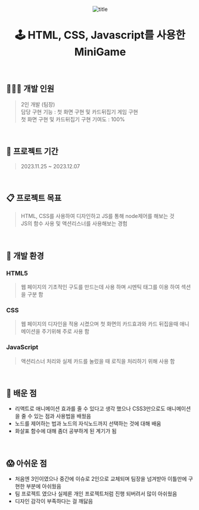 <div align="center">

  
![title](https://github.com/gayulz/JSMiniGame_project/assets/109029219/99b2fa9d-9e2a-429b-95a9-69a2b6b413a4)


</div>

<h1 align="center"> 🕹️ HTML, CSS, Javascript를 사용한 MiniGame </h1>
&nbsp;
&nbsp;

## 👩🏻‍💻 개발 인원
> 2인 개발 (팀장)     
> 담당 구현 기능 : 첫 화면 구현 및 카드뒤집기 게임 구현      
> 첫 화면 구현 및 카드뒤집기 구현 기여도 : 100%  

&nbsp;
&nbsp;

## 🚀 프로젝트 기간
> 2023.11.25 ~ 2023.12.07

&nbsp;
&nbsp;

## 📋 프로젝트 목표 
> HTML, CSS를 사용하여 디자인하고 JS를 통해 node제어를 해보는 것   
> JS의 함수 사용 및 액션리스너를 사용해보는 경험   

&nbsp;
&nbsp;
## 🚧 개발 환경 

### HTML5
> 웹 페이지의 기초적인 구도를 만드는데 사용 하며 시멘틱 태그를 이용 하여 섹션을 구분 함    

### CSS
> 웹 페이지의 디자인을 적용 시켰으며 첫 화면의 카드효과와 카드 뒤집을때 애니메이션을 주기위해 주로 사용 함   

### JavaScript
> 액션리스너 처리와 실제 카드를 눌렀을 때 로직을 처리하기 위해 사용 함    
> 

&nbsp;
&nbsp;


## 👀 배운 점 
- 리액트로 애니메이션 효과를 줄 수 있다고 생각 했으나 CSS3만으로도 애니메이션을 줄 수 있는 점과 사용법을 배웠음  
- 노드를 제어하는 법과 노드의 자식노드까지 선택하는 것에 대해 배움
- 화살표 함수에 대해 좀더 공부하게 된 계기가 됨

&nbsp;
&nbsp;

## 😱 아쉬운 점 
- 처음엔 3인이였으나 중간에 이슈로 2인으로 교체되며 팀장을 넘겨받아 이틀만에 구현한 부분에 아쉬웠음  
- 팀 프로젝트 였으나 실제론 개인 프로젝트처럼 진행 되버려서 많이 아쉬웠음
- 디자인 감각이 부족하다는 걸 깨닳음
